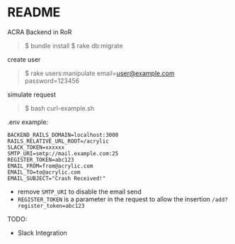 # README

ACRA Backend in RoR 

> $ bundle install 
> $ rake db:migrate

create user
> $ rake users:manipulate email=user@example.com password=123456

simulate request
> $ bash curl-example.sh

.env example:

```
BACKEND_RAILS_DOMAIN=localhost:3000
RAILS_RELATIVE_URL_ROOT=/acrylic
SLACK_TOKEN=xxxxxx
SMTP_URI=smtp://mail.example.com:25
REGISTER_TOKEN=abc123
EMAIL_FROM=from@acrylic.com
EMAIL_TO=to@acrylic.com
EMAIL_SUBJECT="Crash Received!"
```

* remove `SMTP_URI` to disable the email send
* `REGISTER_TOKEN` is a parameter in the request to allow the insertion `/add?register_token=abc123`

TODO:
- Slack Integration